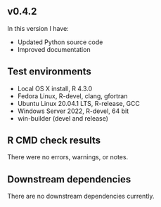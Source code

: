 ## v0.4.2

In this version I have:

* Updated Python source code
* Improved documentation

## Test environments
* Local OS X install, R 4.3.0
* Fedora Linux, R-devel, clang, gfortran
* Ubuntu Linux 20.04.1 LTS, R-release, GCC
* Windows Server 2022, R-devel, 64 bit
* win-builder (devel and release)

## R CMD check results

There were no errors, warnings, or notes.

## Downstream dependencies
There are no downstream dependencies currently.

